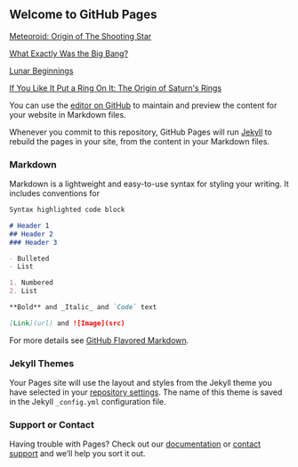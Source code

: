 ## Welcome to GitHub Pages

[Meteoroid: Origin of The Shooting Star](https://avaepidemic.wixsite.com/website)

[What Exactly Was the Big Bang?](https://astronomy1280jennadelgado.weebly.com)

[Lunar Beginnings](https://lunarbeginnings.weebly.com/)

[If You Like It Put a Ring On It: The Origin of Saturn's Rings](https://cosmos-politan.weebly.com/)


You can use the [editor on GitHub](https://github.com/RenatoMazzei/RenatoMazzei.github.io/edit/master/%20(root)/index.md) to maintain and preview the content for your website in Markdown files.

Whenever you commit to this repository, GitHub Pages will run [Jekyll](https://jekyllrb.com/) to rebuild the pages in your site, from the content in your Markdown files.

### Markdown

Markdown is a lightweight and easy-to-use syntax for styling your writing. It includes conventions for

```markdown
Syntax highlighted code block

# Header 1
## Header 2
### Header 3

- Bulleted
- List

1. Numbered
2. List

**Bold** and _Italic_ and `Code` text

[Link](url) and ![Image](src)
```

For more details see [GitHub Flavored Markdown](https://guides.github.com/features/mastering-markdown/).

### Jekyll Themes

Your Pages site will use the layout and styles from the Jekyll theme you have selected in your [repository settings](https://github.com/RenatoMazzei/RenatoMazzei.github.io/settings). The name of this theme is saved in the Jekyll `_config.yml` configuration file.

### Support or Contact

Having trouble with Pages? Check out our [documentation](https://docs.github.com/categories/github-pages-basics/) or [contact support](https://github.com/contact) and we’ll help you sort it out.
